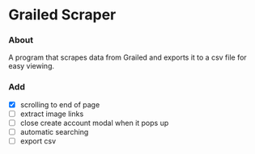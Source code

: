 # Grailed Scraper

### About
A program that scrapes data from Grailed and exports it to a csv file for easy viewing.

### Add
- [x] scrolling to end of page 
- [ ] extract image links 
- [ ] close create account modal when it pops up
- [ ] automatic searching
- [ ] export csv
